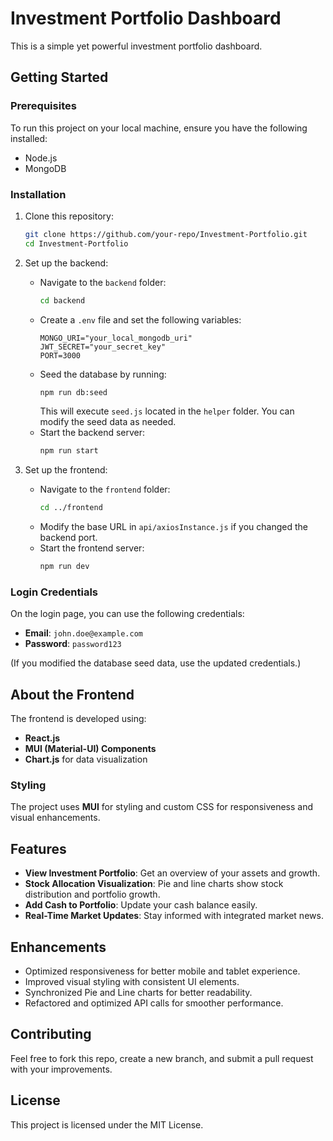 # Investment Portfolio Dashboard

This is a simple yet powerful investment portfolio dashboard.

## Getting Started

### Prerequisites
To run this project on your local machine, ensure you have the following installed:
- Node.js
- MongoDB

### Installation
1. Clone this repository:
   ```sh
   git clone https://github.com/your-repo/Investment-Portfolio.git
   cd Investment-Portfolio
   ```

2. Set up the backend:
   - Navigate to the `backend` folder:
     ```sh
     cd backend
     ```
   - Create a `.env` file and set the following variables:
     ```env
     MONGO_URI="your_local_mongodb_uri"
     JWT_SECRET="your_secret_key"
     PORT=3000
     ```
   - Seed the database by running:
     ```sh
     npm run db:seed
     ```
     This will execute `seed.js` located in the `helper` folder. You can modify the seed data as needed.
   - Start the backend server:
     ```sh
     npm run start
     ```

3. Set up the frontend:
   - Navigate to the `frontend` folder:
     ```sh
     cd ../frontend
     ```
   - Modify the base URL in `api/axiosInstance.js` if you changed the backend port.
   - Start the frontend server:
     ```sh
     npm run dev
     ```

### Login Credentials
On the login page, you can use the following credentials:
- **Email**: `john.doe@example.com`
- **Password**: `password123`

(If you modified the database seed data, use the updated credentials.)

## About the Frontend
The frontend is developed using:
- **React.js**
- **MUI (Material-UI) Components**
- **Chart.js** for data visualization

### Styling
The project uses **MUI** for styling and custom CSS for responsiveness and visual enhancements.

## Features
- **View Investment Portfolio**: Get an overview of your assets and growth.
- **Stock Allocation Visualization**: Pie and line charts show stock distribution and portfolio growth.
- **Add Cash to Portfolio**: Update your cash balance easily.
- **Real-Time Market Updates**: Stay informed with integrated market news.

## Enhancements
- Optimized responsiveness for better mobile and tablet experience.
- Improved visual styling with consistent UI elements.
- Synchronized Pie and Line charts for better readability.
- Refactored and optimized API calls for smoother performance.

## Contributing
Feel free to fork this repo, create a new branch, and submit a pull request with your improvements.

## License
This project is licensed under the MIT License.


